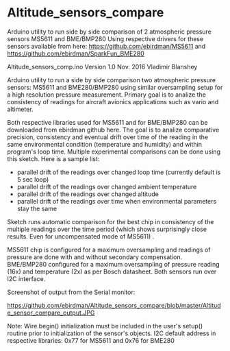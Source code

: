 # Altitude_sensors_compare
Arduino utility to run side by side comparison of 2 atmospheric pressure sensors MS5611 and BME/BMP280 
Using respective drivers for these sensors available from here:
https://github.com/ebirdman/MS5611
and
https://github.com/ebirdman/SparkFun_BME280

Altitude_sensors_comp.ino
Version 1.0
Nov. 2016 Vladimir Blanshey

Arduino utility to run a side by side comparison 
two atmospheric pressure sensors: MS5611 and BME280/BMP280 
using similar oversampling setup for a high resolution pressure measurement. 
Primary goal is to analize the consistency of readings for 
aircraft avionics applications such as vario and altimeter.

Both respective libraries used for MS5611 and for BME/BMP280 can be downloaded from ebirdman github here.
The goal is to analize comparative precision, consistency and eventual drift over time 
of the reading in the same environmental condition (temperature and humidity) and within program's loop time.
Multiple experimental comparisons can be done using this sketch. Here is a sample list: 

- parallel drift of the readings over changed loop time (currently default is 5 sec loop)
- parallel drift of the readings over changed ambient temperature
- parallel drift of the readings over changed altitude
- parallel drift of the readings over time when environmental parameters stay the same

Sketch runs automatic comparison for the best chip in consistency of the multiple readings over the time period (which shows  surprisingly close results. Even for uncompensated mode of MS5611) .

MS5611 chip is configured for a maximum oversampling and readings of pressure are done with and without secondary compensation.
BME/BMP280 configured for a maximum oversampling of pressure reading (16x) and temperature (2x) as per Bosch datasheet.
Both sensors run over I2C interface.

Screenshot of output from the Serial monitor:

https://github.com/ebirdman/Altitude_sensors_compare/blob/master/Altitude_sensor_compare_output.JPG

Note:
Wire.begin() initialization must be included in the user's setup() routine prior to initialization of the sensor's objects.
I2C default address in respective libraries: 0x77 for MS5611 and 0x76 for BME280
